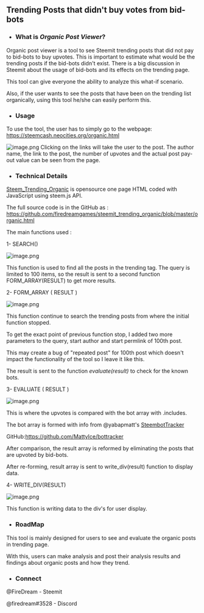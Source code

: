 ## Trending Posts that didn't buy votes from bid-bots
* ### What is *Organic Post Viewer*?
Organic post viewer is a tool to see Steemit trending posts that did not pay to bid-bots to buy upvotes.
This is important to estimate what would be the trending posts if the bid-bots didn't exist.
There is a big discussion in Steemit about the usage of bid-bots and its effects on the trending page.

This tool can give everyone the ability to analyze this what-if scenario.

Also, if the user wants to see the posts that have been on the trending list organically, using this tool he/she can easily perform this.

* ### Usage
To use the tool, the user has to simply go to the webpage: https://steemcash.neocities.org/organic.html 

![image.png](https://cdn.utopian.io/posts/e88aec70a7816c438f8c0e9ba9cfacfc9594image.png)
Clicking on the links will take the user to the post.
The author name, the link to the post, the number of upvotes and the actual post pay-out value can be seen from the page.

* ### Technical Details 
[Steem_Trending_Organic](https://steemcash.neocities.org/organic.html) is opensource one page HTML coded with JavaScript using steem.js API. 

The full source code is in the GitHub as : 
https://github.com/firedreamgames/steemit_trending_organic/blob/master/organic.html

The main functions used :

1- SEARCH()

![image.png](https://cdn.utopian.io/posts/cc3e02f2c198c2145603816ad88174a3a5f7image.png)

This function is used to find all the posts in the trending tag.
The query is limited to 100 items, so the result is sent to a second function FORM_ARRAY(RESULT) to get more results.

2- FORM_ARRAY ( RESULT )

![image.png](https://cdn.utopian.io/posts/8e76ca0c85abd211cfc709ec47ce3c3b0397image.png)

This function continue to search the trending posts from where the initial function stopped.

To get the exact point of previous function stop, I added two more parameters to the query, start author and start permlink of 100th post.

This may create a bug of "repeated post" for 100th post which doesn't impact the functionality of the tool so I leave it like this.

The result is sent to the function *evaluate(result)* to check for the known bots.

3- EVALUATE ( RESULT )

![image.png](https://cdn.utopian.io/posts/a0a4f6d0e992e8918f0624b305c9f20fd53eimage.png)

This is where the upvotes is compared with the bot array with .includes.

The bot array is formed with info from @yabapmatt's [SteembotTracker](https://steembottracker.com)

GitHub:https://github.com/MattyIce/bottracker

After comparison, the result array is reformed by eliminating the posts that are upvoted by bid-bots.

After re-forming, result array is sent to write_div(result) function to display data.

4- WRITE_DIV(RESULT)

![image.png](https://cdn.utopian.io/posts/6cf6bacc4bd03cc2b77c0a493b7884d885f1image.png)

This function is writing data to the div's for user display.

* ### RoadMap

This tool is mainly designed for users to see and evaluate the organic posts in trending page.

With this, users can make analysis and post their analysis results and findings about organic posts and how they trend.
  
* ### Connect

@FireDream - Steemit

@firedream#3528 - Discord
